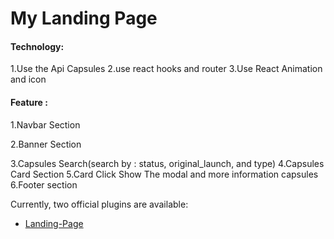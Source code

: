 # My Landing Page
#### Technology:
1.Use the Api Capsules
2.use react hooks and router
3.Use React Animation and icon
#### Feature :
1.Navbar Section

2.Banner Section 

3.Capsules Search(search  by : status, original_launch, and type)
4.Capsules Card Section 
5.Card Click Show The modal and more information capsules
6.Footer section 

Currently, two official plugins are available:

- [Landing-Page](https://landingpage-199.netlify.app/) 

